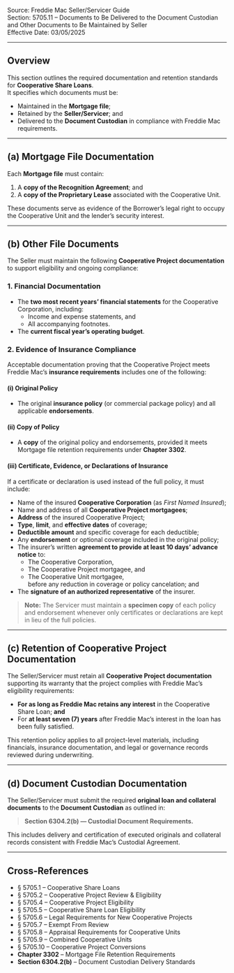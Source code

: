 Source: Freddie Mac Seller/Servicer Guide  
Section: 5705.11 – Documents to Be Delivered to the Document Custodian and Other Documents to Be Maintained by Seller  
Effective Date: 03/05/2025  

---

## Overview
This section outlines the required documentation and retention standards for **Cooperative Share Loans**.  
It specifies which documents must be:
- Maintained in the **Mortgage file**;
- Retained by the **Seller/Servicer**; and
- Delivered to the **Document Custodian** in compliance with Freddie Mac requirements.

---

## (a) Mortgage File Documentation
Each **Mortgage file** must contain:

1. A **copy of the Recognition Agreement**; and  
2. A **copy of the Proprietary Lease** associated with the Cooperative Unit.

These documents serve as evidence of the Borrower’s legal right to occupy the Cooperative Unit and the lender’s security interest.

---

## (b) Other File Documents
The Seller must maintain the following **Cooperative Project documentation** to support eligibility and ongoing compliance:

### 1. Financial Documentation
- The **two most recent years’ financial statements** for the Cooperative Corporation, including:
  - Income and expense statements, and  
  - All accompanying footnotes.
- The **current fiscal year’s operating budget**.

### 2. Evidence of Insurance Compliance
Acceptable documentation proving that the Cooperative Project meets Freddie Mac’s **insurance requirements** includes one of the following:

#### (i) Original Policy
- The original **insurance policy** (or commercial package policy) and all applicable **endorsements**.

#### (ii) Copy of Policy
- A **copy** of the original policy and endorsements, provided it meets Mortgage file retention requirements under **Chapter 3302**.

#### (iii) Certificate, Evidence, or Declarations of Insurance
If a certificate or declaration is used instead of the full policy, it must include:

- Name of the insured **Cooperative Corporation** (as *First Named Insured*);  
- Name and address of all **Cooperative Project mortgagees**;  
- **Address** of the insured Cooperative Project;  
- **Type**, **limit**, and **effective dates** of coverage;  
- **Deductible amount** and specific coverage for each deductible;  
- Any **endorsement** or optional coverage included in the original policy;  
- The insurer’s written **agreement to provide at least 10 days’ advance notice** to:  
  - The Cooperative Corporation,  
  - The Cooperative Project mortgagee, and  
  - The Cooperative Unit mortgagee,  
  before any reduction in coverage or policy cancelation; and  
- The **signature of an authorized representative** of the insurer.

> **Note:** The Servicer must maintain a **specimen copy** of each policy and endorsement whenever only certificates or declarations are kept in lieu of the full policies.

---

## (c) Retention of Cooperative Project Documentation
The Seller/Servicer must retain all **Cooperative Project documentation** supporting its warranty that the project complies with Freddie Mac’s eligibility requirements:

- **For as long as Freddie Mac retains any interest** in the Cooperative Share Loan; **and**  
- For **at least seven (7) years** after Freddie Mac’s interest in the loan has been fully satisfied.

This retention policy applies to all project-level materials, including financials, insurance documentation, and legal or governance records reviewed during underwriting.

---

## (d) Document Custodian Documentation
The Seller/Servicer must submit the required **original loan and collateral documents** to the **Document Custodian** as outlined in:

> **Section 6304.2(b) — Custodial Document Requirements.**

This includes delivery and certification of executed originals and collateral records consistent with Freddie Mac’s Custodial Agreement.

---

## Cross-References
- § 5705.1 – Cooperative Share Loans  
- § 5705.2 – Cooperative Project Review & Eligibility  
- § 5705.4 – Cooperative Project Eligibility  
- § 5705.5 – Cooperative Share Loan Eligibility  
- § 5705.6 – Legal Requirements for New Cooperative Projects  
- § 5705.7 – Exempt From Review  
- § 5705.8 – Appraisal Requirements for Cooperative Units  
- § 5705.9 – Combined Cooperative Units  
- § 5705.10 – Cooperative Project Conversions  
- **Chapter 3302** – Mortgage File Retention Requirements  
- **Section 6304.2(b)** – Document Custodian Delivery Standards
